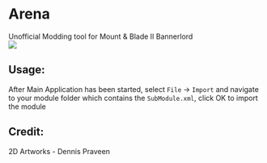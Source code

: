 # Arena
Unofficial Modding tool for Mount & Blade II Bannerlord  
![](https://i.imgur.com/z8PQDoz.png)
  
## Usage:  
After Main Application has been started, select `File` -> `Import` and navigate to your module folder which contains the `SubModule.xml`, click OK to import the module  

## Credit:  
2D Artworks - Dennis Praveen  
